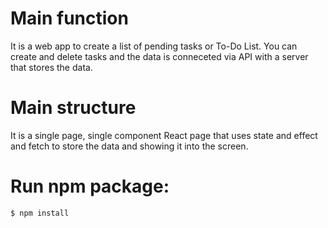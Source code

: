 # Main function
It is a web app to create a list of pending tasks or To-Do List. You can create and delete tasks and the data is conneceted via API with a server that stores the data.

# Main structure
It is a single page, single component React page that uses state and effect and fetch to store the data and showing it into the screen.


# Run npm package:
```
$ npm install
```
